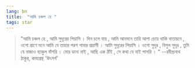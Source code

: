 ```yaml
---
lang: bn
title:  "আমি চঞ্চল হে "
tags: star
---
```

> "আমি চঞ্চল হে ,
আমি সুদূরের পিয়াসি ।
দিন চলে যায় , আমি আনমনে
তারি আশা চেয়ে থাকি বাতায়নে ,
ওগো প্রাণে মনে আমি যে তাহার
পরশ পাবার প্রয়াসী ।
আমি সুদূরের পিয়াসি ।
ওগো সুদূর , বিপুল সুদূর , তুমি যে
বাজাও ব্যাকুল বাঁশরি ।
মোর ডানা নাই , আছি এক ঠাঁই ,
সে কথা যে যাই পাসরি । "
--রবীন্দ্রনাথ ঠাকুর, কাব‍্যগ্রন্থ 'উৎসর্গ'
